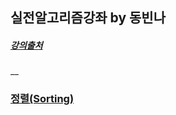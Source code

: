 ## __실전알고리즘강좌 by 동빈나__
##### [강의출처](https://www.youtube.com/playlist?list=PLRx0vPvlEmdDHxCvAQS1_6XV4deOwfVrz)
__

### [정렬(Sorting)](https://github.com/RyuYS-17/StudyAlgorithm/tree/main/%EB%82%98%EB%8F%99%EB%B9%88_%EC%8B%A4%EC%A0%84%EC%95%8C%EA%B3%A0%EB%A6%AC%EC%A6%98%EA%B0%95%EC%A2%8C/%EC%A0%95%EB%A0%AC)
